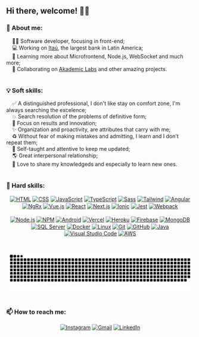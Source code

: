 ## Hi there, welcome! 👋🏻

### 🏡 About me:

&nbsp;&nbsp;&nbsp;&nbsp;👨‍💻 Software developer, focusing in front-end;<br>
&nbsp;&nbsp;&nbsp;&nbsp;💻 Working on <a href="https://www.itau.com.br">Itaú</a>, the largest bank in Latin America;<br>
&nbsp;&nbsp;&nbsp;&nbsp;🌱 Learning more about Microfrontend, Node.js, WebSocket and much more;<br>
&nbsp;&nbsp;&nbsp;&nbsp;🤝 Collaborating on <a href="https://github.com/akademic-labs">Akademic Labs</a> and other amazing projects.

#

### 💡 Soft skills:

&nbsp;&nbsp;&nbsp;&nbsp;✅ A distinguished professional, I don't like stay on comfort zone, I'm always searching the excelence; <br>
&nbsp;&nbsp;&nbsp;&nbsp;💥 Search resolution of the problems of definitive form; <br>
&nbsp;&nbsp;&nbsp;&nbsp;🎯 Focus on results and innovation; <br>
&nbsp;&nbsp;&nbsp;&nbsp;✨ Organization and proactivity, are attributes that carry with me; <br>
&nbsp;&nbsp;&nbsp;&nbsp;♻ Without fear of making mistakes and admitting, I learn and I don't repeat them; <br>
&nbsp;&nbsp;&nbsp;&nbsp;🧠 Self-taught and attentive to keep me updated; <br>
&nbsp;&nbsp;&nbsp;&nbsp;🌎 Great interpersonal relationship; <br>
&nbsp;&nbsp;&nbsp;&nbsp;💖 Love to share my knowledgeds and especially to learn new ones.

#

### 🚀 Hard skills:

<div align="center">
  <a href="https://developer.mozilla.org/en-US/docs/Web/HTML" target="_blank"><img align="center" alt="HTML" title="HTML" height="30" width="40" src="https://cdn.jsdelivr.net/gh/devicons/devicon/icons/html5/html5-original.svg"></a>
  <a href="https://developer.mozilla.org/en-US/docs/Web/CSS" target="_blank"><img align="center" alt="CSS" title="CSS" height="30" width="40" src="https://cdn.jsdelivr.net/gh/devicons/devicon/icons/css3/css3-original.svg"></a>
  <a href="https://developer.mozilla.org/en-US/docs/Web/JavaScript" target="_blank"><img align="center" alt="JavaScript" title="JavaScript" height="30" width="40" src="https://cdn.jsdelivr.net/gh/devicons/devicon/icons/javascript/javascript-original.svg"></a>
  <a href="https://typescriptlang.org" target="_blank"><img align="center" alt="TypeScript" title="TypeScript" height="30" width="40" src="https://cdn.jsdelivr.net/gh/devicons/devicon/icons/typescript/typescript-original.svg"></a>  
  <a href="https://sass-lang.com" target="_blank"><img align="center" alt="Sass" title="Sass" height="30" width="40" src="https://cdn.jsdelivr.net/gh/devicons/devicon/icons/sass/sass-original.svg"></a>
  <a href="https://tailwindcss.com" target="_blank"><img align="center" alt="Tailwind" title="Tailwind" height="30" width="40" src="https://cdn.jsdelivr.net/gh/devicons/devicon@latest/icons/tailwindcss/tailwindcss-original.svg"></a>
  <a href="https://angular.io" target="_blank"><img align="center" alt="Angular" title="Angular" height="30" width="40" src="https://cdn.jsdelivr.net/gh/devicons/devicon/icons/angularjs/angularjs-plain.svg"></a>
  <a href="https://ngrx.io" target="_blank"><img align="center" alt="NgRx" title="NgRx" height="35" width="40" src="https://cdn.jsdelivr.net/gh/devicons/devicon@latest/icons/ngrx/ngrx-original.svg" target="_blank"></a>
  <a href="https://vuejs.org" target="_blank"><img align="center" alt="Vue.js" title="Vue.js" height="30" width="40" src="https://cdn.jsdelivr.net/gh/devicons/devicon/icons/vuejs/vuejs-original.svg"></a>
  <a href="https://reactjs.org" target="_blank"><img align="center" alt="React" title="React" height="30" width="40" src="https://cdn.jsdelivr.net/gh/devicons/devicon/icons/react/react-original.svg"></a>
  <a href="https://nextjs.org" target="_blank"><img align="center" alt="Next.js" title="Next.js" height="30" width="40" src="https://cdn.jsdelivr.net/gh/devicons/devicon/icons/nextjs/nextjs-original.svg"></a>
  <a href="https://ionicframework.com" target="_blank"><img align="center" alt="Ionic" title="Ionic" height="30" width="40" src="https://cdn.jsdelivr.net/gh/devicons/devicon/icons/ionic/ionic-original.svg"></a>
  <a href="https://jestjs.io" target="_blank"><img align="center" alt="Jest" title="Jest" height="30" width="40" src="https://cdn.jsdelivr.net/gh/devicons/devicon@latest/icons/jest/jest-plain.svg"></a>
  <a href="https://webpack.js.org" target="_blank"><img align="center" alt="Webpack" title="Webpack" height="30" width="40" src="https://cdn.jsdelivr.net/gh/devicons/devicon@latest/icons/webpack/webpack-original.svg"></a>
  <br><br>
  <a href="https://nodejs.org" target="_blank"><img align="center" alt="Node.js" title="Node.js" height="30" width="40" src="https://cdn.jsdelivr.net/gh/devicons/devicon/icons/nodejs/nodejs-original.svg"></a>
  <a href="https://npmjs.com" target="_blank"><img align="center" alt="NPM" title="NPM" height="30" width="40" src="https://cdn.jsdelivr.net/gh/devicons/devicon/icons/npm/npm-original-wordmark.svg"></a>
  <a href="https://android.com" target="_blank"><img align="center" alt="Android" title="Android" height="30" width="40" src="https://cdn.jsdelivr.net/gh/devicons/devicon@latest/icons/android/android-plain.svg"></a>
  <a href="https://vercel.com" target="_blank"><img align="center" alt="Vercel" title="Vercel" height="30" width="40" src="https://www.svgrepo.com/show/327408/logo-vercel.svg"></a>
  <a href="https://www.heroku.com" target="_blank"><img align="center" alt="Heroku" title="Heroku" height="30" width="40" src="https://cdn.jsdelivr.net/gh/devicons/devicon@latest/icons/heroku/heroku-original.svg"></a>
  <a href="https://firebase.google.com" target="_blank"><img align="center" alt="Firebase" title="Firebase" height="30" width="40" src="https://cdn.jsdelivr.net/gh/devicons/devicon/icons/firebase/firebase-plain.svg"></a>
  <a href="https://mongodb.com" target="_blank"><img align="center" alt="MongoDB" title="MongoDB" height="30" width="40" src="https://cdn.jsdelivr.net/gh/devicons/devicon/icons/mongodb/mongodb-original.svg"></a>
  <a href="https://microsoft.com/en-us/sql-server" target="_blank"><img align="center" alt="SQL Server" title="SQL Server" height="30" width="40" src="https://cdn.jsdelivr.net/gh/devicons/devicon/icons/microsoftsqlserver/microsoftsqlserver-plain.svg"></a>
  <a href="https://docker.com" target="_blank"><img align="center" alt="Docker" title="Docker" height="30" width="40" src="https://cdn.jsdelivr.net/gh/devicons/devicon/icons/docker/docker-plain.svg"></a>
  <a href="https://linux.org" target="_blank"><img align="center" alt="Linux" title="Linux" height="30" width="40" src="https://cdn.jsdelivr.net/gh/devicons/devicon/icons/linux/linux-original.svg"></a>
  <a href="https://git-scm.com" target="_blank"><img align="center" alt="Git" title="Git" height="30" width="40" src="https://cdn.jsdelivr.net/gh/devicons/devicon/icons/git/git-original.svg"></a>
  <a href="https://github.com" target="_blank"><img align="center" alt="GitHub" title="GitHub" height="30" width="40" src="https://cdn.jsdelivr.net/gh/devicons/devicon/icons/github/github-original.svg"></a>
  <!-- <a href="https://tortoisegit.org" target="_blank"><img align="center" alt="TortoiseGit" title="TortoiseGit" height="30" width="40" src="https://cdn.jsdelivr.net/gh/devicons/devicon/icons/tortoisegit/tortoisegit-original.svg"></a> -->
  <a href="https://java.com" target="_blank"><img align="center" alt="Java" title="Java" height="30" width="40" src="https://cdn.jsdelivr.net/gh/devicons/devicon/icons/java/java-original.svg"></a>
  <!-- <a href="https://spring.io" target="_blank"><img align="center" alt="Spring" title="Spring" height="30" width="40" src="https://cdn.jsdelivr.net/gh/devicons/devicon/icons/spring/spring-original.svg"></a> -->
  <!-- <a href="https://python.org" target="_blank"><img align="center" alt="Python" title="Python" height="30" width="40" src="https://cdn.jsdelivr.net/gh/devicons/devicon/icons/python/python-original.svg"></a> -->
  <!-- <a href="https://docs.microsoft.com/pt-br/dotnet/csharp" target="_blank"><img align="center" alt="C Sharp" title="C Sharp" height="30" width="40" src="https://cdn.jsdelivr.net/gh/devicons/devicon/icons/csharp/csharp-original.svg"></a> -->
  <a href="https://code.visualstudio.com" target="_blank"><img align="center" alt="Visual Studio Code" title="Visual Studio Code" height="30" width="40" src="https://cdn.jsdelivr.net/gh/devicons/devicon/icons/vscode/vscode-original.svg"></a>
  <!-- <a href="https://atlassian.com/software/jira" target="_blank"><img align="center" alt="Jira" title="Jira" height="30" width="40" src="https://cdn.jsdelivr.net/gh/devicons/devicon/icons/jira/jira-original.svg"></a>
  <a href="https://trello.com" target="_blank"><img align="center" alt="Trello" title="Trello" height="30" width="40" src="https://cdn.jsdelivr.net/gh/devicons/devicon/icons/trello/trello-plain.svg"></a> -->
  <a href="https://aws.amazon.com" target="_blank"><img align="center" alt="AWS" title="AWS" height="30" width="40" src="https://cdn.jsdelivr.net/gh/devicons/devicon@latest/icons/amazonwebservices/amazonwebservices-original-wordmark.svg"></a>
</div>

#

<!-- <div align="center"><br>
  <a href="https://github.com/luizhc">
  <img alt="GitHub Stats" title="GitHub Stats" height="180em" src="https://github-readme-stats.vercel.app/api?username=luizhc&show_icons=true&theme=dracula&include_all_commits=true&count_private=true"/>
  <img alt="Most Used Languages" title="Most Used Languages" height="180em" src="https://github-readme-stats.vercel.app/api/top-langs/?username=luizhc&layout=compact&langs_count=6&theme=dracula"/>
</div>

# -->

<div align="center">
  <img alt="Snake Animation" title="Snake Animation" src="https://github.com/luizhc/luizhc/blob/output/github-contribution-grid-snake-dark.svg">
</div>

#

### 📫 How to reach me:

<div align="center">
  <a href="https://instagram.com/luizhcorreia" target="_blank"><img alt="Instagram" title="Instagram" src="https://img.shields.io/badge/Instagram-E4405F?style=for-the-badge&logo=instagram&logoColor=white" target="_blank"></a>
  <a href = "mailto:luizhenriquecorreia1997@gmail.com"><img alt="Gmail" title="Gmail" src="https://img.shields.io/badge/-Gmail-%23333?style=for-the-badge&logo=gmail&logoColor=white" target="_blank"></a>
  <a href="https://linkedin.com/in/luizhc" target="_blank"><img alt="LinkedIn" title="LinkedIn" src="https://img.shields.io/badge/-LinkedIn-%230077B5?style=for-the-badge&logo=linkedin&logoColor=white" target="_blank"></a> 
</div>
